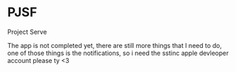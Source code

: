 # PJSF
Project Serve

The app is not completed yet, there are still more things that I need to do, one of those things is the notifications, so i need the sstinc apple devleoper account please ty <3
